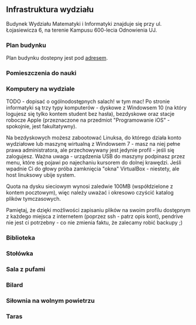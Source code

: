 ## Infrastruktura wydziału

Budynek Wydziału Matematyki i Informatyki znajduje się przy ul. Łojasiewicza 6, na terenie Kampusu 600-lecia Odnowienia UJ.   

### Plan budynku
Plan budynku dostepny jest pod [adresem](https://intra.matinf.uj.edu.pl/plan/). 

### Pomieszczenia do nauki
### Komputery na wydziale
TODO - dopisać o ogólnodostępnych salach! w tym mac!
Po stronie informatyki są trzy typy komputerów - dyskowe z Windowsem 10 (na który logujesz się tylko kontem student bez hasła), bezdyskowe oraz stacje robocze Apple (przeznaczone na przedmiot "Programowanie iOS" - spokojnie, jest fakultatywny).

Na bezdyskowych możesz zabootować Linuksa, do którego działa konto wydziałowe lub maszynę wirtualną z Windowsem 7 - masz na niej pełne prawa administratora, ale przechowywany jest jedynie profil - jeśli się zalogujesz. Ważna uwaga - urządzenia USB do maszyny podpinasz przez menu, które się pojawi po najechaniu kursorem do dolnej krawędzi. Jeśli wpadnie Ci do głowy próba zamknięcia "okna" VirtualBox - niestety, ale host linuksowy ubije system.

Quota na dysku sieciowym wynosi zaledwie 100MB (współdzielone z kontem pocztowym), więc należy uważać i okresowo czyścić katalog plików tymczasowych.

Pamiętaj, że dzięki możliwości zapisaniu plików na swoim profilu dostępnym z każdego miejsca z internetem (poprzez ssh - patrz opis kont), pendrive nie jest ci potrzebny - co nie zmienia faktu, że zalecamy robić backupy ;)


### Biblioteka
### Stołówka 
### Sala z pufami
### Bilard
### Siłownia na wolnym powietrzu
### Taras



